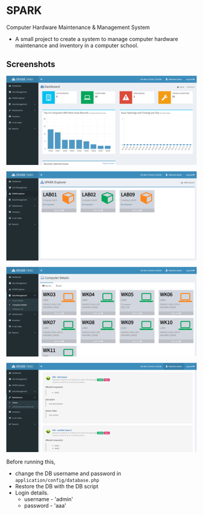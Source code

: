 # SPARK
Computer Hardware Maintenance & Management System
* A small project to create a system to manage computer hardware maintenance and inventory in a computer school.

## Screenshots

![Screenshot](https://github.com/PrasithL/SPARK/blob/master/assets2/img/screenshots/shot%20(1).png "SPARK Dashboard")

![Screenshot](https://github.com/PrasithL/SPARK/blob/master/assets2/img/screenshots/shot%20(2).png "SPARK Explorer")

![Screenshot](https://github.com/PrasithL/SPARK/blob/master/assets2/img/screenshots/shot%20(3).png "SPARK Computer List")

![Screenshot](https://github.com/PrasithL/SPARK/blob/master/assets2/img/screenshots/shot%20(4).png "SPARK Issues")

Before running this,
* change the DB username and password in `application/config/database.php`
* Restore the DB with the DB script
* Login details.
	* username - 'admin'
	* password - 'aaa'
